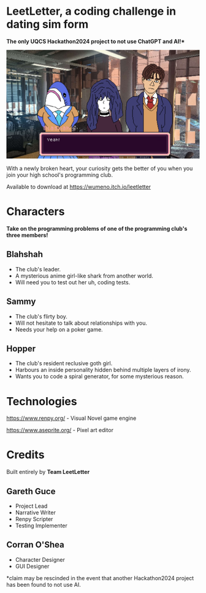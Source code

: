 # LeetLetter, a coding challenge in dating sim form
**The only UQCS Hackathon2024 project to not use ChatGPT and AI!\***

![Threezer](screenshots/screenshot0002.png)

With a newly broken heart, your curiosity gets the better of you when you join 
your high school's programming club.

Available to download at https://wumeno.itch.io/leetletter 

# Characters

**Take on the programming problems of one of the programming club's three members!**

## Blahshah
- The club's leader.
- A mysterious anime girl-like shark from another world.
- Will need you to test out her uh, coding tests.

## Sammy
- The club's flirty boy.
- Will not hesitate to talk about relationships with you.
- Needs your help on a poker game.

## Hopper
- The club's resident reclusive goth girl.
- Harbours an inside personality hidden behind multiple layers of irony.
- Wants you to code a spiral generator, for some mysterious reason.

# Technologies
https://www.renpy.org/ - Visual Novel game engine

https://www.aseprite.org/ - Pixel art editor

# Credits
Built entirely by **Team LeetLetter**

## Gareth Guce
- Project Lead
- Narrative Writer
- Renpy Scripter
- Testing Implementer

## Corran O'Shea
- Character Designer
- GUI Designer

*claim may be rescinded in the event that another Hackathon2024 project has
been found to not use AI.
